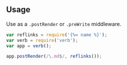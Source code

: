 ## Usage

Use as a `.postRender` or `.preWrite` middleware.

```js
var reflinks = require('{%= name %}');
var verb = require('verb');
var app = verb();

app.postRender(/\.md$/, reflinks());
```
